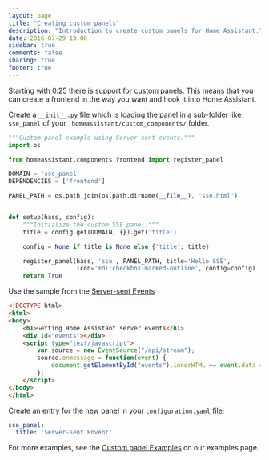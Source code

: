 ```yaml
---
layout: page
title: "Creating custom panels"
description: "Introduction to create custom panels for Home Assistant."
date: 2016-07-29 13:00
sidebar: true
comments: false
sharing: true
footer: true
---
```


Starting with 0.25 there is support for custom panels. This means that you can create a frontend in the way you want and hook it into Home Assistant.

Create a `__init__.py` file which is loading the panel in a sub-folder like `sse_panel` of your `.homeassistant/custom_components/` folder.

```python
"""Custom panel example using Server-sent events."""
import os

from homeassistant.components.frontend import register_panel

DOMAIN = 'sse_panel'
DEPENDENCIES = ['frontend']

PANEL_PATH = os.path.join(os.path.dirname(__file__), 'sse.html')


def setup(hass, config):
    """Initialize the custom SSE panel."""
    title = config.get(DOMAIN, {}).get('title')

    config = None if title is None else {'title': title}

    register_panel(hass, 'sse', PANEL_PATH, title='Hello SSE',
                   icon='mdi:checkbox-marked-outline', config=config)
    return True
```

Use the sample from the [Server-sent Events](/developers/server_sent_events/)

```html
<!DOCTYPE html>
<html>
<body>
    <h1>Getting Home Assistant server events</h1>
    <div id="events"></div>
    <script type="text/javascript">
        var source = new EventSource("/api/stream");
        source.onmessage = function(event) {
            document.getElementById("events").innerHTML += event.data + "<br>";
        };
    </script>
</body>
</html>
```

Create an entry for the new panel in your `configuration.yaml` file:

```yaml
sse_panel:
  title: 'Server-sent Envent'
```

For more examples, see the [Custom panel Examples](/cookbook#custom-panel-examples) on our examples page.
